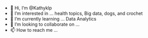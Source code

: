 - 👋 Hi, I’m @Kathyklp
- 👀 I’m interested in ... health topics, Big data, dogs, and crochet
- 🌱 I’m currently learning ... Data Analytics
- 💞️ I’m looking to collaborate on ...
- 📫 How to reach me ...

<!---
Kathyklp/Kathyklp is a ✨ special ✨ repository because its `README.md` (this file) appears on your GitHub profile.
You can click the Preview link to take a look at your changes.
--->
